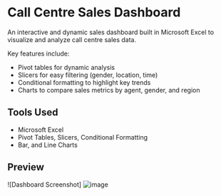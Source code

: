 # Call Centre Sales Dashboard  
An interactive and dynamic sales dashboard built in Microsoft Excel to visualize and analyze call centre sales data. 

Key features include:  
- Pivot tables for dynamic analysis
- Slicers for easy filtering (gender, location, time)
- Conditional formatting to highlight key trends
- Charts to compare sales metrics by agent, gender, and region

## Tools Used 
- Microsoft Excel
- Pivot Tables, Slicers, Conditional Formatting
- Bar, and Line Charts  

## Preview  
![Dashboard Screenshot] ![image](https://github.com/user-attachments/assets/5bd9cd9f-cff6-41c7-82c5-fb039a85c17f)

